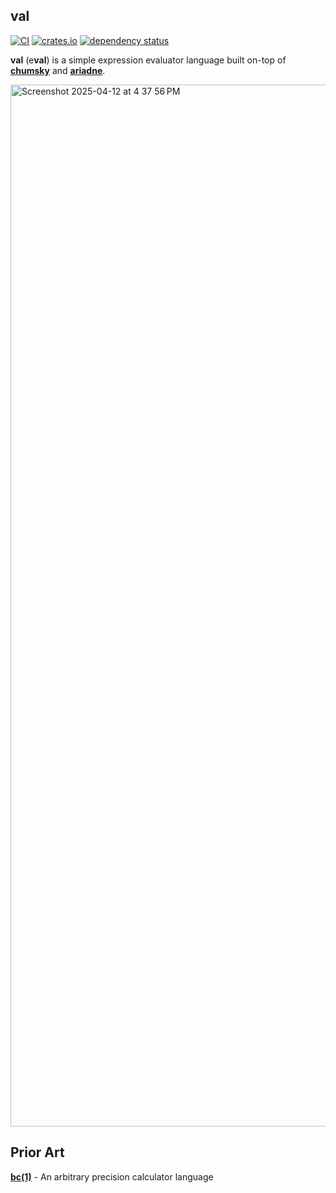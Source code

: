 ## val

[![CI](https://github.com/terror/val/actions/workflows/ci.yaml/badge.svg)](https://github.com/terror/val/actions/workflows/ci.yaml)
[![crates.io](https://shields.io/crates/v/val.svg)](https://crates.io/crates/val)
[![dependency status](https://deps.rs/repo/github/terror/val/status.svg)](https://deps.rs/repo/github/terror/val)

**val** (e**val**) is a simple expression evaluator language built on-top of
[**chumsky**](https://github.com/zesterer/chumsky) and [**ariadne**](https://github.com/zesterer/ariadne).

<img width="1667" alt="Screenshot 2025-04-12 at 4 37 56 PM" src="https://github.com/user-attachments/assets/eba025ba-f68b-43e1-a148-2c1d6fa16ae0" />

## Prior Art

[**bc(1)**](https://linux.die.net/man/1/bc) - An arbitrary precision calculator language
